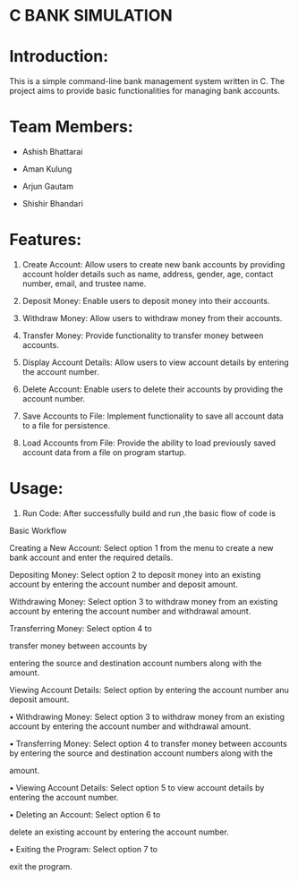 # C BANK SIMULATION
# Introduction:

This is a simple command-line bank management system written in C. The project aims to provide basic functionalities for managing bank accounts.

# Team Members:
* Ashish Bhattarai

* Aman Kulung

* Arjun Gautam

* Shishir Bhandari

# Features:

1. Create Account: Allow users to create new bank accounts by providing account holder details such as name, address, gender, age, contact number, email, and trustee name.

2. Deposit Money: Enable users to deposit money into their accounts.

3. Withdraw Money: Allow users to withdraw money from their accounts.

4. Transfer Money: Provide functionality to transfer money between accounts.

5. Display Account Details: Allow users to view account details by entering the account number.

6. Delete Account: Enable users to delete their accounts by providing the account number.

7. Save Accounts to File: Implement functionality to save all account data to a file for persistence.

8. Load Accounts from File: Provide the ability to load previously saved account data from a file on program startup.

# Usage:

1. Run Code: After successfully build and run ,the basic flow of code is 

Basic Workflow

Creating a New Account: Select option 1 from the menu to create a new bank account and enter the required details.

Depositing Money: Select option 2 to deposit money into an existing account by entering the account number and deposit amount.

Withdrawing Money: Select option 3 to withdraw money from an existing account by entering the account number and withdrawal amount.

Transferring Money: Select option 4 to

transfer money between accounts by

entering the source and destination account numbers along with the amount.

Viewing Account Details: Select option by entering the account number anu deposit amount.

• Withdrawing Money: Select option 3 to withdraw money from an existing account by entering the account number and withdrawal amount.

• Transferring Money: Select option 4 to transfer money between accounts by entering the source and destination account numbers along with the

amount.

• Viewing Account Details: Select option 5 to view account details by entering the account number.

• Deleting an Account: Select option 6 to

delete an existing account by entering the account number.

• Exiting the Program: Select option 7 to

exit the program.
